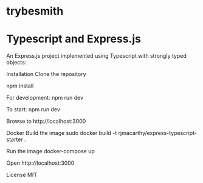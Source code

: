 # trybesmith

# Typescript and Express.js

An Express.js project implemented using Typescript with strongly typed objects:

Installation
Clone the repository

npm install

For development:
npm run dev

To start:
npm run dev

Browse to http://localhost:3000

Docker
Build the image sudo docker build -t rjmacarthy/express-typescript-starter .

Run the image docker-compose up

Open http://localhost:3000

License
MIT
